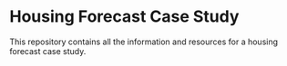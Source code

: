 # Housing Forecast Case Study

This repository contains all the information and resources for a housing forecast case study. 

